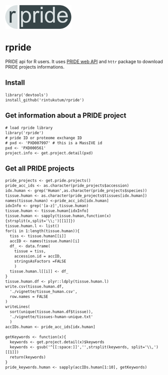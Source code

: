 
<img src="https://github.com/rintukutum/r-pack-logo/blob/master/logo/rpride-600dpi.png" height="75">


# rpride
PRIDE api for R users. It uses [PRIDE web API](https://www.ebi.ac.uk/pride/ws/archive/) and `httr` package to download PRIDE projects informations.

## Install
```{R}
library('devtools')
install_github('rintukutum/rpride')
```

## Get information about a PRIDE project
```{R}
# load rpride library
library('rpride')
# pride ID or proteome exchange ID
# pxd <- 'PXD007997' # this is a MassIVE id
pxd <- 'PXD000561'
project.info <- get.project.detail(pxd)
```

## Get all PRIDE projects
```{R}
pride_projects <- get.pride.projects()
pride_acc_ids <- as.character(pride_projects$accession)
idx.human <- grep('Human',as.character(pride_projects$species))
tissue.human <- as.character(pride_projects$tissues[idx.human])
names(tissue.human) <-pride_acc_ids[idx.human]
idxInfo <- grep('[a-z]',tissue.human)
tissue.human <- tissue.human[idxInfo]
tissue.human <- sapply(tissue.human,function(x){strsplit(x,split='\\;')[[1]]})
tissue.human.l <- list()
for(i in 1:length(tissue.human)){
  tiss <- tissue.human[[i]]
  accID <- names(tissue.human)[i]
  df_ <- data.frame(
    tissue = tiss,
    accession.id = accID,
    stringsAsFactors =FALSE
    )
  tissue.human.l[[i]] <- df_
}
tissue.human.df <- plyr::ldply(tissue.human.l)
write.csv(tissue.human.df,
  './vignette/tissue_human.csv',
  row.names = FALSE
)
writeLines(
  sort(unique(tissue.human.df$tissue)),
  './vignette/tissues-human-unique.txt'
  )
accIDs.human <- pride_acc_ids[idx.human]

getKeywords <- function(x){
  keywords <- get.project.detail(x)$keywords
  keywords <- gsub('^[[:space:]]','',strsplit(keywords, split='\\,')[[1]])
  return(keywords)
}
pride_keywords.human <- sapply(accIDs.human[1:10], getKeywords)
```

